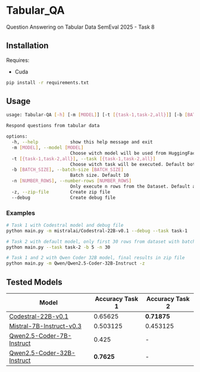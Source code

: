 # Tabular_QA

Question Answering on Tabular Data SemEval 2025 - Task 8

## Installation

Requires:

- Cuda

```bash
pip install -r requirements.txt
```

## Usage

```bash
usage: Tabular-QA [-h] [-m [MODEL]] [-t [{task-1,task-2,all}]] [-b [BATCH_SIZE]] [-n [NUMBER_ROWS]] [-z] [--debug]

Respond questions from tabular data

options:
  -h, --help            show this help message and exit
  -m [MODEL], --model [MODEL]
                        Choose witch model will be used from HuggingFace. Default Mistral 7B Instruct
  -t [{task-1,task-2,all}], --task [{task-1,task-2,all}]
                        Choose witch task will be executed. Default both task (all)
  -b [BATCH_SIZE], --batch-size [BATCH_SIZE]
                        Batch size. Default 10
  -n [NUMBER_ROWS], --number-rows [NUMBER_ROWS]
                        Only execute n rows from the Dataset. Default all rows
  -z, --zip-file        Create zip file
  --debug               Create debug file
```

### Examples

```bash
# Task 1 with Codestral model and debug file
python main.py -m mistralai/Codestral-22B-v0.1 --debug --task task-1
```

```bash
# Task 2 with default model, only first 30 rows from dataset with batch size 5
python main.py --task task-2 -b 5 -n 30
```

```bash
# Task 1 and 2 with Qwen Coder 32B model, final results in zip file
python main.py -m Qwen/Qwen2.5-Coder-32B-Instruct -z
```

## Tested Models

| Model | Accuracy Task 1 | Accuracy Task 2 |
| ----- | --------------- |---------------- |
| [Codestral-22B-v0.1](https://huggingface.co/mistralai/Codestral-22B-v0.1) | 0.65625 | **0.71875** |
| [Mistral-7B-Instruct-v0.3](https://huggingface.co/mistralai/Mistral-7B-Instruct-v0.3) | 0.503125 | 0.453125 |
| [Qwen2.5-Coder-7B-Instruct](https://huggingface.co/Qwen/Qwen2.5-Coder-7B-Instruct) | 0.425 | - |
| [Qwen2.5-Coder-32B-Instruct](https://huggingface.co/Qwen/Qwen2.5-Coder-32B-Instruct) | **0.7625** | - |
